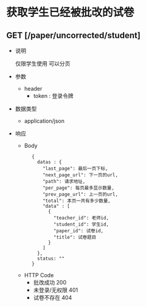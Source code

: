 #  获取学生已经被批改的试卷

## GET [/paper/uncorrected/student]
+ 说明

  仅限学生使用
  可以分页

+ 参数
   + header
     + token : 登录令牌

+ 数据类型
  + application/json

+ 响应
  + Body
  ```
        {
          datas : {
            "last_page": 最后一页下标,
            "next_page_url": 下一页的url,
            "path": 请求地址,
            "per_page": 每页最多显示数量,
            "prev_page_url": 上一页的url,
            "total": 本页一共有多少数量,
            "data" : [
              {
                "teacher_id": 老师id,
                "student_id": 学生id,
                "paper_id": 试卷id,
                "title": 试卷题目
              }
            ]
          },
          status: ""
        }
    ```
  + HTTP Code
    + 批改成功 200
    + 未登录/无权限 401
    + 试卷不存在 404
